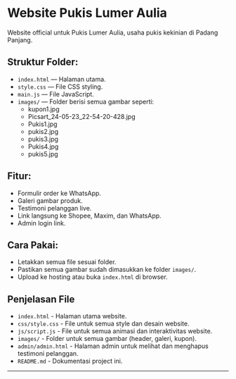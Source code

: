 # Website Pukis Lumer Aulia

Website official untuk Pukis Lumer Aulia, usaha pukis kekinian di Padang Panjang.

## Struktur Folder:
- `index.html` — Halaman utama.
- `style.css` — File CSS styling.
- `main.js` — File JavaScript.
- `images/` — Folder berisi semua gambar seperti:
  - kupon1.jpg
  - Picsart_24-05-23_22-54-20-428.jpg
  - Pukis1.jpg
  - pukis2.jpg
  - pukis3.jpg
  - Pukis4.jpg
  - pukis5.jpg

## Fitur:
- Formulir order ke WhatsApp.
- Galeri gambar produk.
- Testimoni pelanggan live.
- Link langsung ke Shopee, Maxim, dan WhatsApp.
- Admin login link.

## Cara Pakai:
- Letakkan semua file sesuai folder.
- Pastikan semua gambar sudah dimasukkan ke folder `images/`.
- Upload ke hosting atau buka `index.html` di browser.

## Penjelasan File

- `index.html` - Halaman utama website.
- `css/style.css` - File untuk semua style dan desain website.
- `js/script.js` - File untuk semua animasi dan interaktivitas website.
- `images/` - Folder untuk semua gambar (header, galeri, kupon).
- `admin/admin.html` - Halaman admin untuk melihat dan menghapus testimoni pelanggan.
- `README.md` - Dokumentasi project ini.
---
